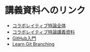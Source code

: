 # 講義資料へのリンク
- [コラボレイティブ特論全体](https://github.com/ychubachi/collaborative_development)
- [コラボレイティブ特論講義資料](https://github.com/ychubachi/collaborative_development/blob/master/slides/collaborative_development.org)
- [GitHub入門](https://github.com/ychubachi/github_practice/blob/master/github_practice-person_handout.org)
- [Learn Git Branching](http://k.swd.cc/learnGitBranching-ja/)
